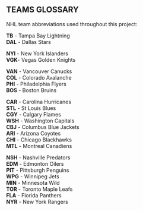 TEAMS GLOSSARY 
---
NHL team abbreviations used throughout this project: 

**TB** - Tampa Bay Lightning  
**DAL** - Dallas Stars  

**NYI** - New York Islanders  
**VGK**- Vegas Golden Knights  

**VAN** - Vancouver Canucks  
**COL** - Colorado Avalanche  
**PHI** - Philadelphia Flyers  
**BOS** - Boston Bruins  

**CAR** - Carolina Hurricanes  
**STL** - St Louis Blues  
**CGY** - Calgary Flames  
**WSH** - Washington Capitals  
**CBJ** - Columbus Blue Jackets  
**ARI** - Arizona Coyotes  
**CHI** - Chicago Blackhawks  
**MTL** - Montreal Canadiens 

**NSH** - Nashville Predators  
**EDM** - Edmonton Oilers  
**PIT** - Pittsburgh Penguins   
**WPG** - Winnipeg Jets  
**MIN** - Minnesota Wild  
**TOR** - Toronto Maple Leafs  
**FLA** - Florida Panthers  
**NYR** - New York Rangers 